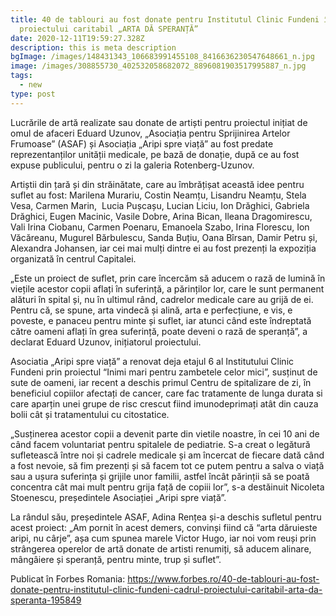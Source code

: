```yaml
---
title: 40 de tablouri au fost donate pentru Institutul Clinic Fundeni în cadrul
  proiectului caritabil „ARTA DĂ SPERANȚĂ”
date: 2020-12-11T19:59:27.328Z
description: this is meta description
bgImage: /images/148431343_106683991455108_8416636230547648661_n.jpg
image: /images/308855730_402532058682072_8896081903517995887_n.jpg
tags:
  - new
type: post
---
```

Lucrările de artă realizate sau donate de artiști pentru proiectul inițiat de omul de afaceri Eduard Uzunov, „Asociația pentru Sprijinirea Artelor Frumoase” (ASAF) și Asociația „Aripi spre viață” au fost predate reprezentanților unității medicale, pe bază de donație, după ce au fost expuse publicului, pentru o zi la galeria Rotenberg-Uzunov.

Artiștii din țară și din străinătate, care au îmbrățișat această idee pentru suflet au fost: Marilena Murariu, Costin Neamțu, Lisandru Neamțu, Stela Vesa, Carmen Marin,  Lucia Pușcașu, Lucian Liciu, Ion Drăghici, Gabriela Drăghici, Eugen Macinic, Vasile Dobre, Arina Bican, Ileana Dragomirescu, Vali Irina Ciobanu, Carmen Poenaru, Emanoela Szabo, Irina Florescu, Ion Văcăreanu, Mugurel Bărbulescu, Sanda Buțiu, Oana Bîrsan, Damir Petru și, Alexandra Johansen, iar cei mai mulți dintre ei au fost prezenți la expoziția organizată în centrul Capitalei.

„Este un proiect de suflet, prin care încercăm să aducem o rază de lumină în viețile acestor copii aflați în suferință, a părinților lor, care le sunt permanent alături în spital și, nu în ultimul rând, cadrelor medicale care au grijă de ei. Pentru că, se spune, arta vindecă și alină, arta e perfecțiune, e vis, e poveste, e panaceu pentru minte și suflet, iar atunci când este îndreptată către oameni aflați în grea suferință, poate deveni o rază de speranță”, a declarat Eduard Uzunov, inițiatorul proiectului.

Asociatia „Aripi spre viață” a renovat deja etajul 6 al Institutului Clinic Fundeni prin proiectul “Inimi mari pentru zambetele celor mici”, susținut de sute de oameni, iar recent a deschis primul Centru de spitalizare de zi, în beneficiul copiilor afectați de cancer, care fac tratamente de lunga durata si care aparțin unei grupe de risc crescut fiind imunodeprimați atât din cauza bolii cât și tratamentului cu citostatice.

„Susținerea acestor copii a devenit parte din vietile noastre, în cei 10 ani de când facem voluntariat pentru spitalele de pediatrie. S-a creat o legătură sufletească între noi și cadrele medicale și am încercat de fiecare dată când a fost nevoie, să fim prezenți și să facem tot ce putem pentru a salva o viață sau a ușura suferința și grijile unor familii, astfel încât părinții să se poată concentra cât mai mult pentru grija față de copiii lor”, s-a destăinuit Nicoleta Stoenescu, președintele Asociației „Aripi spre viață”.

La rândul său, președintele ASAF, Adina Rențea și-a deschis sufletul pentru acest proiect: „Am pornit în acest demers, convinși fiind că “arta dăruieste aripi, nu cârje”, așa cum spunea marele Victor Hugo, iar noi vom reuși prin strângerea operelor de artă donate de artisti renumiți, să aducem alinare, mângâiere și speranță, pentru minte, trup și suflet”.

P﻿ublicat în Forbes Romania: https://www.forbes.ro/40-de-tablouri-au-fost-donate-pentru-institutul-clinic-fundeni-cadrul-proiectului-caritabil-arta-da-speranta-195849